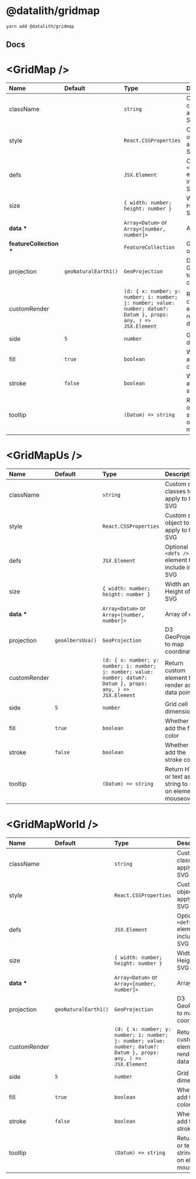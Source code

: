 # @datalith/gridmap

```sh
yarn add @datalith/gridmap
```

## Docs

# \<GridMap \/>

| Name                        | Default              | Type                                                                                                             | Description                                                  |
| :-------------------------- | :------------------- | :--------------------------------------------------------------------------------------------------------------- | :----------------------------------------------------------- |
| className                   |                      | `string`                                                                                                         | Custom css classes to apply to the SVG                       |
| style                       |                      | `React.CSSProperties`                                                                                            | Custom style object to apply to the SVG                      |
| defs                        |                      | `JSX.Element`                                                                                                    | Optional `<defs />` element to include in the SVG            |
| size                        |                      | `{ width: number; height: number }`                                                                              | Width and Height of the SVG                                  |
| <b>data \*</b>              |                      | `Array<Datum>` or `Array<[number, number]>`                                                                      | Array of data                                                |
| <b>featureCollection \*</b> |                      | `FeatureCollection`                                                                                              | GeoJson object                                               |
| projection                  | `geoNaturalEarth1()` | `GeoProjection`                                                                                                  | D3 GeoProjection to map coordinates                          |
| customRender                |                      | `(d: { x: number; y: number; i: number; j: number; value: number; datum?: Datum }, props: any, ) => JSX.Element` | Return custom element to render as data point                |
| side                        | `5`                  | `number`                                                                                                         | Grid cell dimension                                          |
| fill                        | `true`               | `boolean`                                                                                                        | Whether to add the fill color                                |
| stroke                      | `false`              | `boolean`                                                                                                        | Whether to add the stroke color                              |
| tooltip                     |                      | `(Datum) => string`                                                                                              | Return HTML or text as a string to show on element mouseover |

# \<GridMapUs \/>

| Name           | Default          | Type                                                                                                             | Description                                                  |
| :------------- | :--------------- | :--------------------------------------------------------------------------------------------------------------- | :----------------------------------------------------------- |
| className      |                  | `string`                                                                                                         | Custom css classes to apply to the SVG                       |
| style          |                  | `React.CSSProperties`                                                                                            | Custom style object to apply to the SVG                      |
| defs           |                  | `JSX.Element`                                                                                                    | Optional `<defs />` element to include in the SVG            |
| size           |                  | `{ width: number; height: number }`                                                                              | Width and Height of the SVG                                  |
| <b>data \*</b> |                  | `Array<Datum>` or `Array<[number, number]>`                                                                      | Array of data                                                |
| projection     | `geoAlbersUsa()` | `GeoProjection`                                                                                                  | D3 GeoProjection to map coordinates                          |
| customRender   |                  | `(d: { x: number; y: number; i: number; j: number; value: number; datum?: Datum }, props: any, ) => JSX.Element` | Return custom element to render as data point                |
| side           | `5`              | `number`                                                                                                         | Grid cell dimension                                          |
| fill           | `true`           | `boolean`                                                                                                        | Whether to add the fill color                                |
| stroke         | `false`          | `boolean`                                                                                                        | Whether to add the stroke color                              |
| tooltip        |                  | `(Datum) => string`                                                                                              | Return HTML or text as a string to show on element mouseover |

# \<GridMapWorld \/>

| Name           | Default              | Type                                                                                                             | Description                                                  |
| :------------- | :------------------- | :--------------------------------------------------------------------------------------------------------------- | :----------------------------------------------------------- |
| className      |                      | `string`                                                                                                         | Custom css classes to apply to the SVG                       |
| style          |                      | `React.CSSProperties`                                                                                            | Custom style object to apply to the SVG                      |
| defs           |                      | `JSX.Element`                                                                                                    | Optional `<defs />` element to include in the SVG            |
| size           |                      | `{ width: number; height: number }`                                                                              | Width and Height of the SVG                                  |
| <b>data \*</b> |                      | `Array<Datum>` or `Array<[number, number]>`                                                                      | Array of data                                                |
| projection     | `geoNaturalEarth1()` | `GeoProjection`                                                                                                  | D3 GeoProjection to map coordinates                          |
| customRender   |                      | `(d: { x: number; y: number; i: number; j: number; value: number; datum?: Datum }, props: any, ) => JSX.Element` | Return custom element to render as data point                |
| side           | `5`                  | `number`                                                                                                         | Grid cell dimension                                          |
| fill           | `true`               | `boolean`                                                                                                        | Whether to add the fill color                                |
| stroke         | `false`              | `boolean`                                                                                                        | Whether to add the stroke color                              |
| tooltip        |                      | `(Datum) => string`                                                                                              | Return HTML or text as a string to show on element mouseover |
